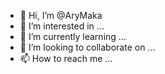 - 👋 Hi, I’m @AryMaka
- 👀 I’m interested in ...
- 🌱 I’m currently learning ...
- 💞️ I’m looking to collaborate on ...
- 📫 How to reach me ...

<!---
AryMaka/AryMaka is a ✨ special ✨ repository because its `README.md` (this file) appears on your GitHub profile.
You can click the Preview link to take a look at your changes.
--->
